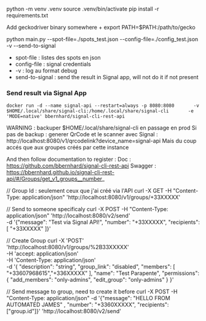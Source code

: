 python -m venv .venv
source .venv/bin/activate
pip install -r requirements.txt 

Add geckodriver binary somewhere + export PATH=$PATH:/path/to/gecko

python main.py --spot-file=./spots_test.json --config-file=./config_test.json -v --send-to-signal
- spot-file : listes des spots en json
- config-file : signal credentials
- -v : log au format debug
- send-to-signal : send the result in Signal app, will not do it if not present

### Send result via Signal App

`docker run -d --name signal-api --restart=always -p 8080:8080       -v $HOME/.local/share/signal-cli:/home/.local/share/signal-cli       -e 'MODE=native' bbernhard/signal-cli-rest-api`

WARNING : backuper $HOME/.local/share/signal-cli en passage en prod
Si pas de backup : generer QrCode et le scanner avec Signal : http://localhost:8080/v1/qrcodelink?device_name=signal-api 
Mais du coup accés que aux groupes créés par cette instance

And then follow documentation to register : 
Doc : https://github.com/bbernhard/signal-cli-rest-api
Swagger : https://bbernhard.github.io/signal-cli-rest-api/#/Groups/get_v1_groups__number_

// Group Id : seulement ceux que j'ai créé via l'API
curl -X GET -H "Content-Type: application/json" 'http://localhost:8080/v1/groups/+33XXXXX' 

// Send to someone specificaly
curl -X POST -H "Content-Type: application/json" 'http://localhost:8080/v2/send' \
     -d '{"message": "Test via Signal API!", "number": "+33XXXXX", "recipients": [ "+33XXXXX" ]}' 

// Create Group
curl -X 'POST' \
  'http://localhost:8080/v1/groups/%2B33XXXXX' \
  -H 'accept: application/json' \
  -H 'Content-Type: application/json' \
  -d '{
  "description": "string",
  "group_link": "disabled",
  "members": [
    "+33607968615","+336XXXXX"
  ],
  "name": "Test Parapente",
  "permissions": {
    "add_members": "only-admins",
    "edit_group": "only-admins"
  }
}'

// Send message to group, need to create it before
curl -X POST -H "Content-Type: application/json" -d '{"message": "HELLO FROM AUTOMATED JAMES" , "number": "+3360XXXXX", "recipients": ["group.id"]}' 'http://localhost:8080/v2/send'